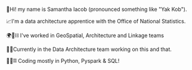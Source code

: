 👋Hi! my name is Samantha Iacob (pronounced something like "Yak Kob").

📈I'm a data architecture apprentice with the Office of National Statistics.

🌍🏢⛓️ I've worked in GeoSpatial, Architecture and Linkage teams

👩‍💻Currently in the Data Architecture team working on this and that.

🐍🌟𝄜 Coding mostly in Python, Pyspark & SQL!

